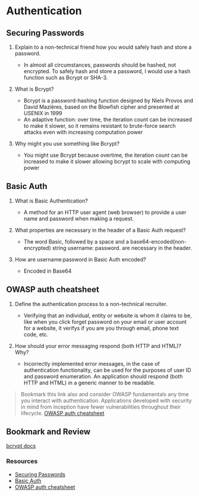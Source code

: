# Authentication

## Securing Passwords

1. Explain to a non-technical friend how you would safely hash and store a password.
    - In almost all circumstances, passwords should be hashed, not encrypted. To safely hash and store a password, I would  use a hash function such as Bcrypt or SHA-3.

2. What is Bcrypt?
    - Bcrypt is a password-hashing function designed by Niels Provos and David Mazières, based on the Blowfish cipher and presented at USENIX in 1999
    - An adaptive function: over time, the iteration count can be increased to make it slower, so it remains resistant to brute-force search attacks even with increasing computation power

3. Why might you use something like Bcrypt?
    - You might use Bcrypt because overtime, the iteration count can be increased to make it slower allowing bcrypt to scale with computing power

## Basic Auth

1. What is Basic Authentication?
    - A method for an HTTP user agent (web browser) to provide a user name and password when making a request.

2. What properties are necessary in the header of a Basic Auth request?
    - The word Basic, followed by a space and a base64-encoded(non-encrypted) string username: password. are necessary in the header.

3. How are username:password in Basic Auth encoded?
    - Encoded in Base64

## OWASP auth cheatsheet

1. Define the authentication process to a non-technical recruiter.
    - Verifying that an individual, entity or website is whom it claims to be, like when you click forget password on your email or user account for a website, it verifys if you are you through email, phone text code, etc.

2. How should your error messaging respond (both HTTP and HTML)? Why?
    - Incorrectly implemented error messages, in the case of authentication functionality, can be used for the purposes of user ID and password enumeration. An application should respond (both HTTP and HTML) in a generic manner to be readable.

> Bookmark this link also and consider OWASP fundamentals any time you interact with authentication. Applications developed with
security in mind from inception have fewer vulnerabilities throughout their lifecycle.
[OWASP auth cheatsheet](https://www.owasp.org/index.php/Authentication_Cheat_Sheet)

## Bookmark and Review

[bcrypt docs](https://www.npmjs.com/package/bcrypt)

### Resources

- [Securing Passwords](https://thehackernews.com/2014/04/securing-passwords-with-bcrypt-hashing.html)
- [Basic Auth](https://en.wikipedia.org/wiki/Basic_access_authentication)
- [OWASP auth cheatsheet](https://www.owasp.org/index.php/Authentication_Cheat_Sheet)
